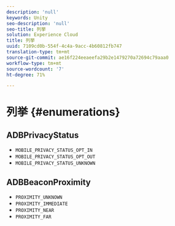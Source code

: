 ```yaml
---
description: 'null'
keywords: Unity
seo-description: 'null'
seo-title: 列挙
solution: Experience Cloud
title: 列挙
uuid: 7109cd0b-554f-4c4a-9acc-4b60812fb747
translation-type: tm+mt
source-git-commit: ae16f224eeaeefa29b2e1479270a72694c79aaa0
workflow-type: tm+mt
source-wordcount: '7'
ht-degree: 71%

---
```



# 列挙 {#enumerations}

## ADBPrivacyStatus

* `MOBILE_PRIVACY_STATUS_OPT_IN`
* `MOBILE_PRIVACY_STATUS_OPT_OUT`
* `MOBILE_PRIVACY_STATUS_UNKNOWN`

## ADBBeaconProximity

* `PROXIMITY_UNKNOWN`
* `PROXIMITY_IMMEDIATE`
* `PROXIMITY_NEAR`
* `PROXIMITY_FAR`


